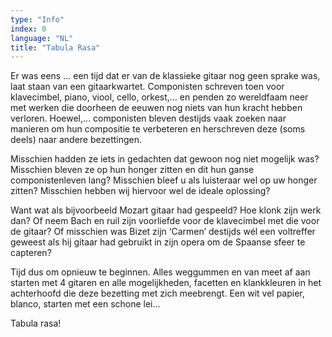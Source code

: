 ```yaml
---
type: "Info"
index: 0
language: "NL"
title: "Tabula Rasa"
---
```

Er was eens … een tijd dat er van de klassieke gitaar nog geen sprake was, laat staan van een gitaarkwartet. Componisten schreven toen voor klavecimbel, piano, viool, cello, orkest,… en penden zo wereldfaam neer met werken die doorheen de eeuwen nog niets van hun kracht hebben verloren. Hoewel,… componisten bleven destijds vaak zoeken naar manieren om hun compositie te verbeteren en herschreven deze (soms deels) naar andere bezettingen.

Misschien hadden ze iets in gedachten dat gewoon nog niet mogelijk was? Misschien bleven ze op hun honger zitten en dit hun ganse componistenleven lang? Misschien bleef u als luisteraar wel op uw honger zitten? Misschien hebben wij hiervoor wel de ideale oplossing?

Want wat als bijvoorbeeld Mozart gitaar had gespeeld? Hoe klonk zijn werk dan? Of neem Bach en ruil zijn voorliefde voor de klavecimbel met die voor de gitaar? Of misschien was Bizet zijn ‘Carmen’ destijds wél een voltreffer geweest als hij gitaar had gebruikt in zijn opera om de Spaanse sfeer te capteren?

Tijd dus om opnieuw te beginnen. Alles weggummen en van meet af aan starten met 4 gitaren en alle mogelijkheden, facetten en klankkleuren in het achterhoofd die deze bezetting met zich meebrengt. Een wit vel papier, blanco, starten met een schone lei…

Tabula rasa! 